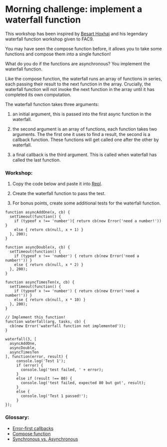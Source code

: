 # Morning challenge: implement a waterfall function
This workshop has been inspired by [Besart Hoxhaj](https://github.com/besarthoxhaj) and his legendary waterfall function workshop given to FAC9.

You may have seen the compose function before, it allows you to take some functions and compose them into a single function! 

What do you do if the functions are asynchronous? You implement the waterfall function. 

Like the compose function, the waterfall runs an array of functions in series, each passing their result to the next function in the array. Crucially, the waterfall function will not invoke the next function in the array until it has completed its own computation. 

The waterfall function takes three arguments:

1) an initial argument, this is passed into the first async function in the waterfall.

2) the second argument is an array of functions, each function takes two arguments. The the first one it uses to find a result, the second is a callback function. These functions will get called one after the other by waterfall.

3) a final callback is the third argument. This is called when waterfall has called the last function.

### Workshop: 

1) Copy the code below and paste it into [Repl](https://repl.it/languages/javascript).

2) Create the waterfall function to pass the test. 

3) For bonus points, create some additional tests for the waterfall function.

```
function asyncAddOne(x, cb) {
  setTimeout(function() {
    if (typeof x !== 'number'){ return cb(new Error('need a number!')) }
    else { return cb(null, x + 1) }
  }, 200);
}

function asyncDouble(x, cb) {
  setTimeout(function() {
    if (typeof x !== 'number') { return cb(new Error('need a number!')) }
    else { return cb(null, x * 2) }
  }, 200);
}

function asyncTimesTen(x, cb) {
  setTimeout(function() {
    if (typeof x !== 'number') { return cb(new Error('need a number!')) }
    else { return cb(null, x * 10) }
  }, 200);
}

// Implement this function!
function waterfall(arg, tasks, cb) {
  cb(new Error('waterfall function not implemented'));
}

waterfall(3, [
  asyncAddOne,
  asyncDouble,
  asyncTimesTen
], function(error, result) {
     console.log('Test 1');
     if (error) {
       console.log('test failed, ' + error);
     }
     else if (result !== 80) {
       console.log('test failed, expected 80 but got', result);
     }
     else {
       console.log('Test 1 passed!');
     }
});
```

### Glossary:
- [Error-first callbacks](http://fredkschott.com/post/2014/03/understanding-error-first-callbacks-in-node-js/)
- [Compose function](http://blakeembrey.com/articles/2014/01/compose-functions-javascript/)
- [Synchronous vs. Asynchronous](http://rowanmanning.com/posts/javascript-for-beginners-async/)
